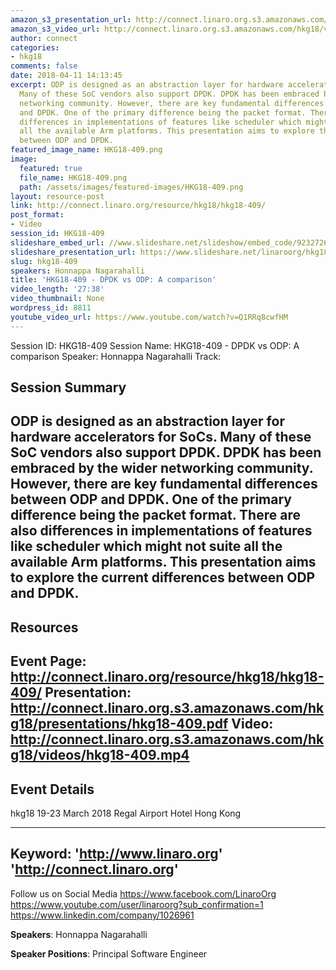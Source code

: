 ```yaml
---
amazon_s3_presentation_url: http://connect.linaro.org.s3.amazonaws.com/hkg18/presentations/hkg18-409.pdf
amazon_s3_video_url: http://connect.linaro.org.s3.amazonaws.com/hkg18/videos/hkg18-409.mp4
author: connect
categories:
- hkg18
comments: false
date: 2018-04-11 14:13:45
excerpt: ODP is designed as an abstraction layer for hardware accelerators for SoCs.
  Many of these SoC vendors also support DPDK. DPDK has been embraced by the wider
  networking community. However, there are key fundamental differences between ODP
  and DPDK. One of the primary difference being the packet format. There are also
  differences in implementations of features like scheduler which might not suite
  all the available Arm platforms. This presentation aims to explore the current differences
  between ODP and DPDK.
featured_image_name: HKG18-409.png
image:
  featured: true
  file_name: HKG18-409.png
  path: /assets/images/featured-images/HKG18-409.png
layout: resource-post
link: http://connect.linaro.org/resource/hkg18/hkg18-409/
post_format:
- Video
session_id: HKG18-409
slideshare_embed_url: //www.slideshare.net/slideshow/embed_code/92327261
slideshare_presentation_url: https://www.slideshare.net/linaroorg/hkg18409-dpdk-vs-odp-a-comparison
slug: hkg18-409
speakers: Honnappa Nagarahalli
title: 'HKG18-409 - DPDK vs ODP: A comparison'
video_length: '27:38'
video_thumbnail: None
wordpress_id: 8811
youtube_video_url: https://www.youtube.com/watch?v=Q1RRq8cwfHM
---
```


Session ID: HKG18-409
Session Name: HKG18-409 - DPDK vs ODP: A comparison
Speaker: Honnappa Nagarahalli
Track: 


## Session Summary
ODP is designed as an abstraction layer for hardware accelerators for SoCs. Many of these SoC vendors also support DPDK. DPDK has been embraced by the wider networking community. However, there are key fundamental differences between ODP and DPDK. One of the primary difference being the packet format. There are also differences in implementations of features like scheduler which might not suite all the available Arm platforms. This presentation aims to explore the current differences between ODP and DPDK.
---------------------------------------------------
## Resources
Event Page: http://connect.linaro.org/resource/hkg18/hkg18-409/
Presentation: http://connect.linaro.org.s3.amazonaws.com/hkg18/presentations/hkg18-409.pdf
Video: http://connect.linaro.org.s3.amazonaws.com/hkg18/videos/hkg18-409.mp4
 ---------------------------------------------------
## Event Details
hkg18
19-23 March 2018 
Regal Airport Hotel Hong Kong

---------------------------------------------------
Keyword: 
'http://www.linaro.org'
'http://connect.linaro.org'
---------------------------------------------------
Follow us on Social Media
https://www.facebook.com/LinaroOrg
https://www.youtube.com/user/linaroorg?sub_confirmation=1
https://www.linkedin.com/company/1026961

**Speakers**: Honnappa Nagarahalli

**Speaker Positions**: Principal Software Engineer